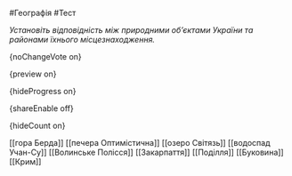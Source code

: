 #Географія #Тест

*Установіть відповідність між природними об’єктами України та районами їхнього місцезнаходження.*

{noChangeVote on}

{preview on}

{hideProgress on}

{shareEnable off}

{hideCount on}

[[гора Берда]]
[[печера Оптимістична]]
[[озеро Світязь]]
[[водоспад Учан-Су]]
[[Волинське Полісся]]
[[Закарпаття]]
[[Поділля]]
[[Буковина]]
[[Крим]]
